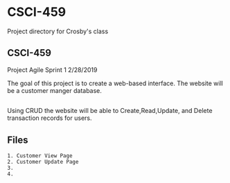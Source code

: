 # CSCI-459
Project directory for Crosby's class
## CSCI-459

Project Agile Sprint 1
2/28/2019

The goal of this project is to create a web-based interface. 
The website will be a customer manger database.

##

Using CRUD the website will be able to Create,Read,Update, and Delete transaction records for users.

## Files


    1. Customer View Page
    2. Customer Update Page
    3. 
    4. 

##
